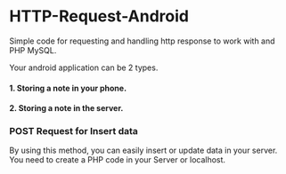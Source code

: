 # HTTP-Request-Android
Simple code for requesting and handling http response to work with and PHP MySQL.

Your android application can be 2 types.
  
 #### 1. Storing a note in your phone.
 #### 2. Storing a note in the server.
  

### POST Request for Insert data

By using this method, you can easily insert or update data in your server. You need to create a PHP code in your Server or localhost.
